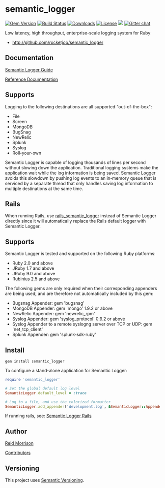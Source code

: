 # semantic_logger
[![Gem Version](https://img.shields.io/gem/v/semantic_logger.svg)](https://rubygems.org/gems/semantic_logger) [![Build Status](https://travis-ci.org/rocketjob/semantic_logger.svg?branch=master)](https://travis-ci.org/rocketjob/semantic_logger) [![Downloads](https://img.shields.io/gem/dt/semantic_logger.svg)](https://rubygems.org/gems/semantic_logger) [![License](https://img.shields.io/badge/license-Apache%202.0-brightgreen.svg)](http://opensource.org/licenses/Apache-2.0) ![](https://img.shields.io/badge/status-Production%20Ready-blue.svg) [![Gitter chat](https://img.shields.io/badge/IRC%20(gitter)-Support-brightgreen.svg)](https://gitter.im/rocketjob/rocketjob)

Low latency, high throughput, enterprise-scale logging system for Ruby

* http://github.com/rocketjob/semantic_logger

## Documentation

[Semantic Logger Guide](http://rocketjob.github.io/semantic_logger)

[Reference Documentation](http://www.rubydoc.info/gems/semantic_logger/)

## Supports

Logging to the following destinations are all supported "out-of-the-box":

* File
* Screen
* MongoDB
* BugSnag
* NewRelic
* Splunk
* Syslog
* Roll-your-own

Semantic Logger is capable of logging thousands of lines per second without slowing
down the application. Traditional logging systems make the application wait while
the log information is being saved. Semantic Logger avoids this slowdown by pushing
log events to an in-memory queue that is serviced by a separate thread that only
handles saving log information to multiple destinations at the same time.

## Rails

When running Rails, use [rails_semantic_logger](http://github.com/rocketjob/rails_semantic_logger)
instead of Semantic Logger directly since it will automatically replace the Rails default logger with Semantic Logger.

## Supports

Semantic Logger is tested and supported on the following Ruby platforms:
- Ruby 2.0 and above
- JRuby 1.7 and above
- JRuby 9.0 and above
- Rubinius 2.5 and above

The following gems are only required when their corresponding appenders are being used,
and are therefore not automatically included by this gem:
- Bugsnag Appender: gem 'bugsnag'
- MongoDB Appender: gem 'mongo' 1.9.2 or above
- NewRelic Appender: gem 'newrelic_rpm'
- Syslog Appender: gem 'syslog_protocol' 0.9.2 or above
- Syslog Appender to a remote syslogng server over TCP or UDP: gem 'net_tcp_client'
- Splunk Appender: gem 'splunk-sdk-ruby'

## Install

    gem install semantic_logger

To configure a stand-alone application for Semantic Logger:

```ruby
require 'semantic_logger'

# Set the global default log level
SemanticLogger.default_level = :trace

# Log to a file, and use the colorized formatter
SemanticLogger.add_appender('development.log', &SemanticLogger::Appender::Base.colorized_formatter)
```

If running rails, see: [Semantic Logger Rails](http://rocketjob.github.io/semantic_logger/rails.html)

## Author

[Reid Morrison](https://github.com/reidmorrison)

[Contributors](https://github.com/rocketjob/semantic_logger/graphs/contributors)

## Versioning

This project uses [Semantic Versioning](http://semver.org/).
